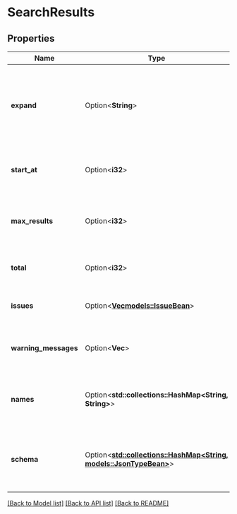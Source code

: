 # SearchResults

## Properties

Name | Type | Description | Notes
------------ | ------------- | ------------- | -------------
**expand** | Option<**String**> | Expand options that include additional search result details in the response. | [optional][readonly]
**start_at** | Option<**i32**> | The index of the first item returned on the page. | [optional][readonly]
**max_results** | Option<**i32**> | The maximum number of results that could be on the page. | [optional][readonly]
**total** | Option<**i32**> | The number of results on the page. | [optional][readonly]
**issues** | Option<[**Vec<models::IssueBean>**](IssueBean.md)> | The list of issues found by the search. | [optional][readonly]
**warning_messages** | Option<**Vec<String>**> | Any warnings related to the JQL query. | [optional][readonly]
**names** | Option<**std::collections::HashMap<String, String>**> | The ID and name of each field in the search results. | [optional][readonly]
**schema** | Option<[**std::collections::HashMap<String, models::JsonTypeBean>**](JsonTypeBean.md)> | The schema describing the field types in the search results. | [optional][readonly]

[[Back to Model list]](../README.md#documentation-for-models) [[Back to API list]](../README.md#documentation-for-api-endpoints) [[Back to README]](../README.md)



